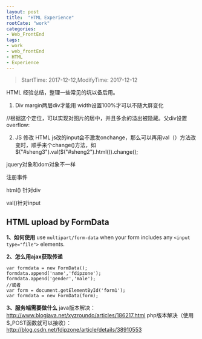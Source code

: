 ```yaml
---
layout: post
title:  "HTML Experience"
rootCate: "work"
categories:
- Web_FrontEnd
tags:
- work
- web_frontEnd  
- HTML
- Experience
---
```


> StartTime: 2017-12-12,ModifyTime: 2017-12-12

HTML 经验总结，整理一些常见的坑以备后用。

<!---more--->

1. Div
margin两层div才能用
width设置100%才可以不随大屏变化

//根据这个定位，可以实现对图片的居中，并且多余的溢出被隐藏。父div设置overflow:

2. JS 修改 HTML
js改的input会不激发onchange，那么可以再用val（）方法改变时，顺手来个change()方法，如$("#sheng3").val($("#sheng2").html()).change();

jquery对象和dom对象不一样

注册事件

html()  针对div

val()针对input


## HTML upload by FormData
**1、如何使用**
use `multipart/form-data` when your form includes any `<input type="file">` elements.

**2、怎么用ajax获取传递**
```
var formdata = new FormData();
formdata.append('name','fdipzone');
formdata.append('gender','male');
//或者
var form = document.getElementById('form1');
var formdata = new FormData(form);
```
**3、服务端需要做什么**
java版本解决：
http://www.blogjava.net/xyzroundo/articles/186217.html
php版本解决（使用 $_POST函数就可以接收）：
http://blog.csdn.net/fdipzone/article/details/38910553
